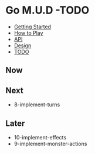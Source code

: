 # Go M.U.D -TODO

- [Getting Started](README.md)
- [How to Play](README-HOWTOPLAY.md)
- [API](README-API.md)
- [Design](README-DESIGN.md)
- [TODO](README-TODO.md)

## Now

## Next

- 8-implement-turns

## Later

- 10-implement-effects
- 9-implement-monster-actions
